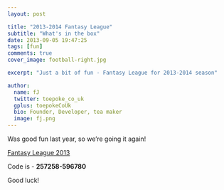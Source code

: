 ```yaml
---
layout: post

title: "2013-2014 Fantasy League"
subtitle: "What's in the box"
date: 2013-09-05 19:47:25
tags: [fun]
comments: true
cover_image: football-right.jpg

excerpt: "Just a bit of fun - Fantasy League for 2013-2014 season"

author:
  name: fJ
  twitter: toepoke_co_uk
  gplus: toepokeCoUk 
  bio: Founder, Developer, tea maker
  image: fj.png
---
```


Was good fun last year, so we’re going it again!

[Fantasy League 2013](http://fantasy.premierleague.com)

Code is - **257258-596780**

Good luck!

